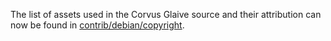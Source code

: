 The list of assets used in the Corvus Glaive source and their attribution can now be found in [contrib/debian/copyright](../contrib/debian/copyright).
